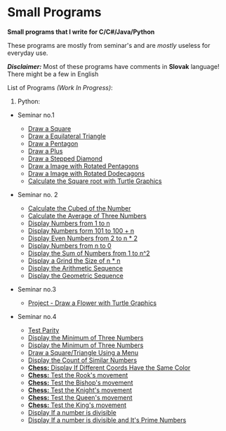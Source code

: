 # Small Programs
**Small programs that I write for C/C#/Java/Python**

These programs are mostly from seminar's and are *mostly* useless for everyday use.

***Disclaimer:*** Most of these programs have comments in **Slovak** language! There might be a few in English

List of Programs *(Work In Progress)*:
1. Python:
- Seminar no.1
  - [Draw a Square](./Python_1/Seminar_1/turtle_1.py)
  - [Draw a Equilateral Triangle](./Python_1/Seminar_1/turtle_2.py)
  - [Draw a Pentagon](./Python_1/Seminar_1/turtle_3.py)
  - [Draw a Plus](./Python_1/Seminar_1/turtle_4-1.py)
  - [Draw a Stepped Diamond](./Python_1/Seminar_1/turtle_4-2.py)
  - [Draw a Image with Rotated Pentagons](./Python_1/Seminar_1/turtle_4-3.py)
  - [Draw a Image with Rotated Dodecagons](./Python_1/Seminar_1/turtle_4-4.py)
  - [Calculate the Square root with Turtle Graphics](./Python_1/Seminar_1/turtle_4-5.py)

- Seminar no. 2
  - [Calculate the Cubed of the Number](./Python_1/Seminar_2/program_01.py)
  - [Calculate the Average of Three Numbers](./Python_1/Seminar_2/program_02.py)
  - [Display Numbers from 1 to n](./Python_1/Seminar_2/program_03.py)
  - [Display Numbers form 101 to 100 + n](./Python_1/Seminar_2/program_04.py)
  - [Display Even Numbers from 2 to n * 2](./Python_1/Seminar_2/program_05.py)
  - [Display Numbers from n to 0](./Python_1/Seminar_2/program_06.py)
  - [Display the Sum of Numbers from 1 to n^2](./Python_1/Seminar_2/program_07.py)
  - [Display a Grind the Size of n * n](./Python_1/Seminar_2/program_08.py)
  - [Display the Arithmetic Sequence](./Python_1/Seminar_2/program_09.py)
  - [Display the Geometric Sequence](./Python_1/Seminar_2/program_10.py)

- Seminar no.3
  - [Project - Draw a Flower with Turtle Graphics](./Python_1/Seminar_3-Project/Project.py)

- Seminar no.4
  - [Test Parity](./Python_1/Seminar_4/program_02.py)
  - [Display the Minimum of Three Numbers](./Python_1/Seminar_4/program_03.py)
  - [Display the Minimum of Three Numbers](./Python_1/Seminar_4/program_04.py)
  - [Draw a Square/Triangle Using a Menu](./Python_1/Seminar_4/program_05.py)
  - [Display the Count of Similar Numbers](./Python_1/Seminar_4/program_06.py)
  - [**Chess:** Display If Different Coords Have the Same Color](./Python_1/Seminar_4/program_07.py)
  - [**Chess:** Test the Rook's movement](./Python_1/Seminar_4/program_08-rook.py)
  - [**Chess:** Test the Bishop's movement](./Python_1/Seminar_4/program_09-bishop.py)
  - [**Chess:** Test the Knight's movement](./Python_1/Seminar_4/program_10-knight.py)
  - [**Chess:** Test the Queen's movement](./Python_1/Seminar_4/program_11-queen.py)
  - [**Chess:** Test the King's movement](./Python_1/Seminar_4/program_12-king.py)
  - [Display If a number is divisible](./Python_1/Seminar_4/program_13-1.py)
  - [Display If a number is divisible and It's Prime Numbers](./Python_1/Seminar_4/program_13-2.py)
